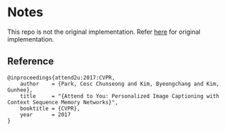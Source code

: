 # Notes

This repo is not the original implementation. Refer [here](https://github.com/cesc-park/attend2u) for original implementation.


## Reference
```
@inproceedings{attend2u:2017:CVPR,
    author    = {Park, Cesc Chunseong and Kim, Byeongchang and Kim, Gunhee},
    title     = "{Attend to You: Personalized Image Captioning with Context Sequence Memory Networks}",
    booktitle = {CVPR},
    year      = 2017
}
```